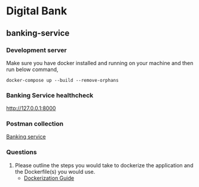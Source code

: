 # Digital Bank

## banking-service

### Development server
Make sure you have docker installed and running on your machine and then run below command,
```
docker-compose up --build --remove-orphans
```

### Banking Service healthcheck
http://127.0.0.1:8000

### Postman collection
[Banking service](/Banking%20APIs.postman_collection.json)

### Questions
1)  Please outline the steps you would take to dockerize the application and the Dockerfile(s) you would use.
    - [Dockerization Guide](/dockerization-guide.md)